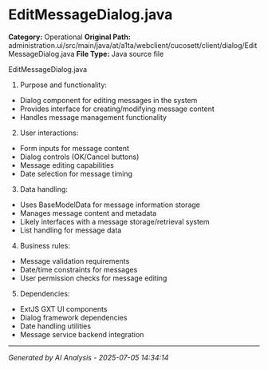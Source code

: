 # EditMessageDialog.java

**Category:** Operational
**Original Path:** administration.ui/src/main/java/at/a1ta/webclient/cucosett/client/dialog/EditMessageDialog.java
**File Type:** Java source file

EditMessageDialog.java
1. Purpose and functionality:
- Dialog component for editing messages in the system
- Provides interface for creating/modifying message content
- Handles message management functionality

2. User interactions:
- Form inputs for message content
- Dialog controls (OK/Cancel buttons)
- Message editing capabilities
- Date selection for message timing

3. Data handling:
- Uses BaseModelData for message information storage
- Manages message content and metadata
- Likely interfaces with a message storage/retrieval system
- List handling for message data

4. Business rules:
- Message validation requirements
- Date/time constraints for messages
- User permission checks for message editing

5. Dependencies:
- ExtJS GXT UI components
- Dialog framework dependencies
- Date handling utilities
- Message service backend integration

---
*Generated by AI Analysis - 2025-07-05 14:34:14*
